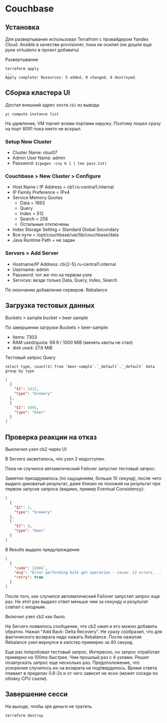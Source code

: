 Couchbase
=========

## Установка

Для развертывания использовал Terrafrom с провайдером Yandex Cloud.
Ansible в качестве provisioner, пока не осилил (не дошли еще руки
virtualenv в проект добавить)

Развертывание
```console
terraform apply
...
Apply complete! Resources: 5 added, 0 changed, 0 destroyed.
```

## Сборка кластера UI

Достал внешний адрес хоста `cb1` из вывода
```
yc compute instance list
```

На удивление, VM торчит всеми портами наружу. Поэтому пошел сразу на порт 8091 пока никто не вскрыл.

### Setup New Cluster

 * Cluster Name: otus07
 * Admin User Name: admin
 * Password: `$(pwgen -cny 6 1 | tee pass.txt)`

### Couchbase > New Cluster > Configure

 * Host Name / IP Address = cb1.ru-central1.internal
 * IP Family Preference = IPv4
 * Service Memory Quotas
   * Data = 1693
   * Query
   * Index = 512
   * Search = 256
   * Остальные отключены
 * Index Storage Setting = Standard Global Secondary
 * Все пути = /opt/couchbase/var/lib/couchbase/data
 * Java Runtime Path = не задан

### Servers > Add Server

 * Hostname/IP Address: cb{2-5}.ru-central1.internal
 * Username: admin
 * Password: тот же что на первом узле
 * Services: везде только Data, Query, Index, Search

По окончании добавления серверов. Rebalance


## Загрузка тестовых данных

Buckets > sample bucket > beer sample

По завершении загрузки Buckets > beer-sample:
 * Items: 7303
 * RAM used/quota: 69.9 / 1000 MiB (менять квоты не стал)
 * disk used: 27.6 MiB

Тестовый запрос Query
```
select type, count(1) from `beer-sample`.`_default`.`_default` data group by type
```

```json
[
  {
    "$1": 1412,
    "type": "brewery"
  },
  {
    "$1": 5891,
    "type": "beer"
  }
]
```

## Проверка реакции на отказ

Выключил узел cb2 через UI

В Servers засветилось, что узел 2 недоступен.

Пока не случился автоматический Failover запустил тестовый запрос.

Заметно призадумалось (по ощущениям, больше 10 секунд), после чего
выдало диковатый результат, даже близко не похожий на результат
при первом запуске запроса (видимо, пример Eventual Consistency):
```json
[
  {
    "$1": 1,
    "type": "brewery"
  },
  {
    "$1": 4,
    "type": "beer"
  }
]
```

В Results выдало предупреждение
```json
[
  {
    "code": 12008`,
    "msg": "Error performing bulk get operation - cause: {2 errors, ... i/o timeout}",
    "retry": true
  }
]
```

После того, как случился автоматический Failover запустил запрос еще раз.
На этот раз выдало ответ меньше чем за секунду и результат совпал с иходным.

Включил узел cb2 как было.

На Servers появилось сообщение, что cb2 ожил и его можно добавить обратно.
Нажал "Add Back: Delta Recovery". Не сразу сообразил, что для фактического
возврата надо нажать Rebalance. После нажатия Rebalance узел вернулся в
калстер примерно за 40 секунд

Еще раз попробовал тестовый запрос. Интересно, но запрос отработал примерно на
100ms быстрее. Чем прошлый раз с 4 узлами. Решил позапускать запрос еще
несколько раз. Предоположение, что ускорение случилось из-за возврата не
подтвердилось. Время ответа плавает в пределах 0.8-2s и от чего зависит не
ясно (может соседи по облаку CPU съели).


## Завершение сесси

На выходе, чтобы зря деньги не тратить
```
terraform destroy
```
